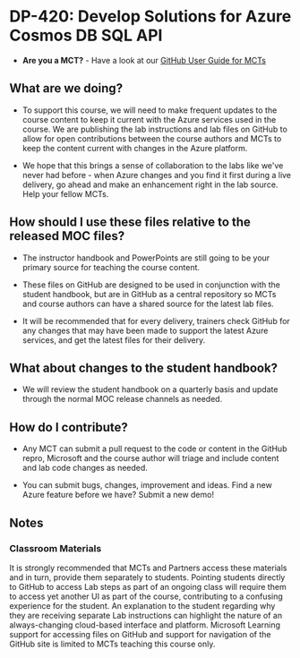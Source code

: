 # DP-420: Develop Solutions for Azure Cosmos DB SQL API

- **Are you a MCT?** - Have a look at our [GitHub User Guide for MCTs](https://microsoftlearning.github.io/MCT-User-Guide/)

## What are we doing?

- To support this course, we will need to make frequent updates to the course content to keep it current with the Azure services used in the course.  We are publishing the lab instructions and lab files on GitHub to allow for open contributions between the course authors and MCTs to keep the content current with changes in the Azure platform.

- We hope that this brings a sense of collaboration to the labs like we've never had before - when Azure changes and you find it first during a live delivery, go ahead and make an enhancement right in the lab source.  Help your fellow MCTs.

## How should I use these files relative to the released MOC files?

- The instructor handbook and PowerPoints are still going to be your primary source for teaching the course content.

- These files on GitHub are designed to be used in conjunction with the student handbook, but are in GitHub as a central repository so MCTs and course authors can have a shared source for the latest lab files.

- It will be recommended that for every delivery, trainers check GitHub for any changes that may have been made to support the latest Azure services, and get the latest files for their delivery.

## What about changes to the student handbook?

- We will review the student handbook on a quarterly basis and update through the normal MOC release channels as needed.

## How do I contribute?

- Any MCT can submit a pull request to the code or content in the GitHub repro, Microsoft and the course author will triage and include content and lab code changes as needed.

- You can submit bugs, changes, improvement and ideas.  Find a new Azure feature before we have?  Submit a new demo!

## Notes

### Classroom Materials

It is strongly recommended that MCTs and Partners access these materials and in turn, provide them separately to students.  Pointing students directly to GitHub to access Lab steps as part of an ongoing class will require them to access yet another UI as part of the course, contributing to a confusing experience for the student. An explanation to the student regarding why they are receiving separate Lab instructions can highlight the nature of an always-changing cloud-based interface and platform. Microsoft Learning support for accessing files on GitHub and support for navigation of the GitHub site is limited to MCTs teaching this course only.
